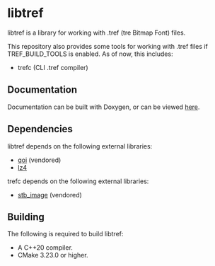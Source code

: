 # libtref

libtref is a library for working with .tref (tre Bitmap Font) files.

This repository also provides some tools for working with .tref files if TREF_BUILD_TOOLS is enabled. As of now, this includes:

- trefc (CLI .tref compiler)

## Documentation

Documentation can be built with Doxygen, or can be viewed [here](https://trdario.github.io/libtref/).

## Dependencies

libtref depends on the following external libraries:

- [qoi](https://github.com/phoboslab/qoi) (vendored)
- [lz4](https://github.com/lz4/lz4)

trefc depends on the following external libraries:

- [stb_image](https://github.com/nothings/stb) (vendored)

## Building

The following is required to build libtref:

- A C++20 compiler.
- CMake 3.23.0 or higher.
